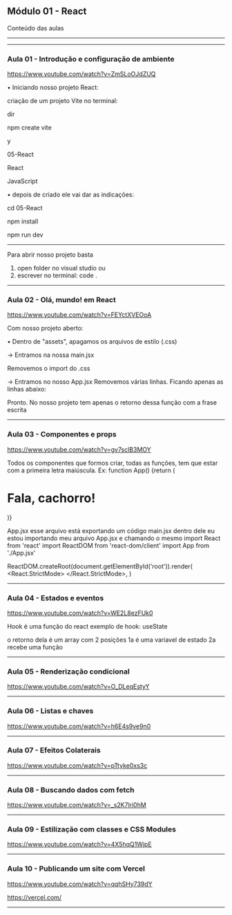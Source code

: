 ## Módulo 01 - React
Conteúdo das aulas

_______________________________________________________________
_______________________________________________________________

### Aula 01 - Introdução e configuração de ambiente
https://www.youtube.com/watch?v=ZmSLoOJdZUQ

• Iniciando nosso projeto React:
<!-- Utilizando uma ferramenta chamada Vite para não ter que fazer toda a configuração inicial na mão. -->

criação de um projeto Vite
no terminal:

<!-- - verifica a pasta que esta:  -->
dir
<!-- - coloca o comando para criar -->
npm create vite
<!-- - confirma a instalação -->
y
<!-- - escolhe o nome do seu projeto -->
05-React
<!-- - Pede pra selecionar o framework (lembrando q react nao é um framework) -->
React 
<!-- - Escolhe a linguagem -->
JavaScript

• depois de criado ele vai dar as indicações:
<!-- entrar na pasta -->
cd 05-React
<!-- instalar as dependencias -->
npm install
<!-- execultar o projeto -->
npm run dev
 
______________

Para abrir nosso projeto basta 
1. open folder no visual studio
ou
2. escrever no terminal:
code .


_______________________________________________________________


### Aula 02 - Olá, mundo! em React
https://www.youtube.com/watch?v=FEYctXVEOoA

Com nosso projeto aberto:

• Dentro de "assets", apagamos os arquivos de estilo (.css)

→ Entramos na nossa main.jsx
<!-- Esse arquivo é nosso arquivo base/principal da aplicação-->
Removemos o import do .css

→ Entramos no nosso App.jsx
Removemos várias linhas. Ficando apenas as linhas abaixo:
<!-- 
function App() {

  return (
    <h1>Fala, cachorro!</h1>
  )
}

export default App
-->

Pronto. No nosso projeto tem apenas o retorno dessa função com a frase escrita

_______________________________________________________________


### Aula 03 - Componentes e props
https://www.youtube.com/watch?v=gv7sclB3MOY

Todos os componentes que formos criar, todas as funções, tem que estar com a primeira letra maiúscula.
Ex: function App() {return (<h1>Fala, cachorro!</h1>)}

App.jsx
esse arquivo está exportando um código
main.jsx
dentro dele eu estou importando meu arquivo App.jsx e chamando o mesmo
import React from 'react'
import ReactDOM from 'react-dom/client'
import App from './App.jsx'

ReactDOM.createRoot(document.getElementById('root')).render(
  <React.StrictMode>
    <App />
  </React.StrictMode>,
)





_______________________________________________________________


### Aula 04 - Estados e eventos
https://www.youtube.com/watch?v=WE2L8ezFUk0

Hook é uma função do react
exemplo de hook: useState
<!-- import { useState } from "react" -->

<!-- const [contador, setContador] = useState(0) -->
o retorno dela é um array com 2 posições
1a é uma variavel de estado
2a recebe uma função

_______________________________________________________________


### Aula 05 - Renderização condicional
https://www.youtube.com/watch?v=O_DLeqEstyY


_______________________________________________________________


### Aula 06 - Listas e chaves
https://www.youtube.com/watch?v=h6E4s9ve9n0

_______________________________________________________________


### Aula 07 - Efeitos Colaterais
https://www.youtube.com/watch?v=pTtyke0xs3c

_______________________________________________________________


### Aula 08 - Buscando dados com fetch
https://www.youtube.com/watch?v=_s2K7lri0hM


_______________________________________________________________


### Aula 09 - Estilização com classes e CSS Modules
https://www.youtube.com/watch?v=4X5hqQ1WjpE


_______________________________________________________________


### Aula 10 - Publicando um site com Vercel
https://www.youtube.com/watch?v=qqhSHy739dY

https://vercel.com/


_______________________________________________________________
